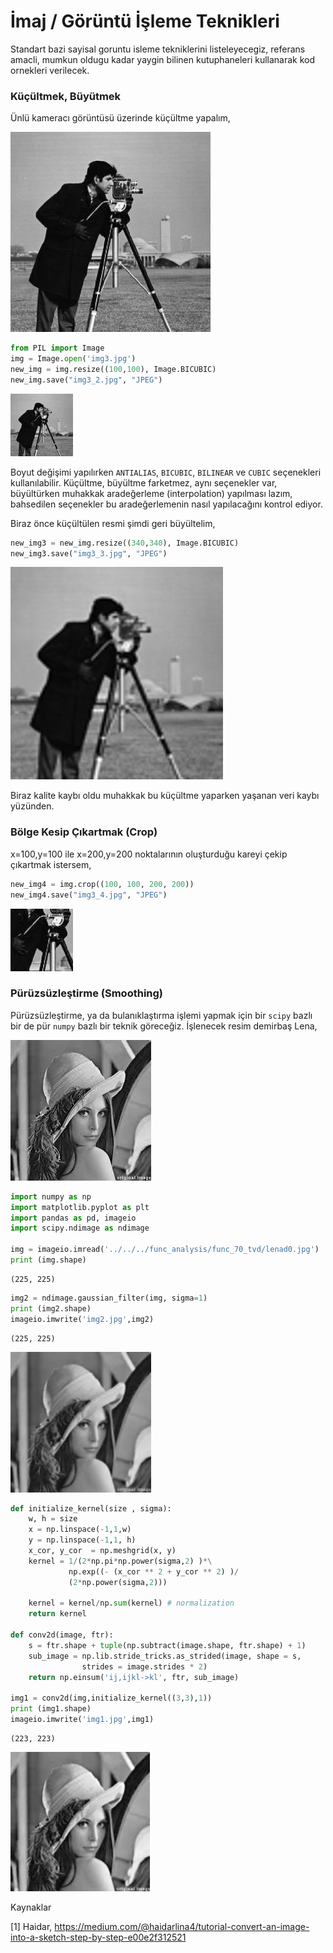 # İmaj / Görüntü İşleme Teknikleri

Standart bazi sayisal goruntu isleme tekniklerini listeleyecegiz,
referans amacli, mumkun oldugu kadar yaygin bilinen kutuphaneleri
kullanarak kod ornekleri verilecek.

### Küçültmek, Büyütmek

Ünlü kameracı görüntüsü üzerinde küçültme yapalım,

![](img3.jpg)

```python
from PIL import Image
img = Image.open('img3.jpg')
new_img = img.resize((100,100), Image.BICUBIC)
new_img.save("img3_2.jpg", "JPEG")
```

![](img3_2.jpg)

Boyut değişimi yapılırken `ANTIALIAS`, `BICUBIC`, `BILINEAR` ve
`CUBIC` seçenekleri kullanılabilir. Küçültme, büyültme farketmez, aynı
seçenekler var, büyültürken muhakkak aradeğerleme (interpolation)
yapılması lazım, bahsedilen seçenekler bu aradeğerlemenin nasıl
yapılacağını kontrol ediyor.

Biraz önce küçültülen resmi şimdi geri büyültelim,

```python
new_img3 = new_img.resize((340,340), Image.BICUBIC)
new_img3.save("img3_3.jpg", "JPEG")
```

![](img3_3.jpg)

Biraz kalite kaybı oldu muhakkak bu küçültme yaparken yaşanan veri kaybı
yüzünden.

### Bölge Kesip Çıkartmak (Crop)

x=100,y=100 ile x=200,y=200 noktalarının oluşturduğu kareyi çekip çıkartmak
istersem,

```python
new_img4 = img.crop((100, 100, 200, 200))
new_img4.save("img3_4.jpg", "JPEG")
```

![](img3_4.jpg)

### Pürüzsüzleştirme (Smoothing)

Pürüzsüzleştirme, ya da bulanıklaştırma işlemi yapmak için bir `scipy` bazlı
bir de pür `numpy` bazlı bir teknik göreceğiz. İşlenecek resim demirbaş
Lena,

![](../../../func_analysis/func_70_tvd/lenad0.jpg)


```python
import numpy as np
import matplotlib.pyplot as plt
import pandas as pd, imageio
import scipy.ndimage as ndimage

img = imageio.imread('../../../func_analysis/func_70_tvd/lenad0.jpg')
print (img.shape)
```

```text
(225, 225)
```

```python
img2 = ndimage.gaussian_filter(img, sigma=1)
print (img2.shape)
imageio.imwrite('img2.jpg',img2)
```

```text
(225, 225)
```

![](img2.jpg)


```python
def initialize_kernel(size , sigma): 
    w, h = size                                                  
    x = np.linspace(-1,1,w)                         
    y = np.linspace(-1,1, h)                         
    x_cor, y_cor  = np.meshgrid(x, y) 
    kernel = 1/(2*np.pi*np.power(sigma,2) )*\
             np.exp((- (x_cor ** 2 + y_cor ** 2) )/ 
             (2*np.power(sigma,2)))

    kernel = kernel/np.sum(kernel) # normalization
    return kernel

def conv2d(image, ftr):                           
    s = ftr.shape + tuple(np.subtract(image.shape, ftr.shape) + 1)
    sub_image = np.lib.stride_tricks.as_strided(image, shape = s,
                strides = image.strides * 2)
    return np.einsum('ij,ijkl->kl', ftr, sub_image)

img1 = conv2d(img,initialize_kernel((3,3),1))
print (img1.shape)
imageio.imwrite('img1.jpg',img1)
```

```text
(223, 223)
```

![](img1.jpg)









Kaynaklar

[1] Haidar, https://medium.com/@haidarlina4/tutorial-convert-an-image-into-a-sketch-step-by-step-e00e2f312521



